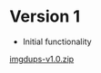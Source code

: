 # Version 1

- Initial functionality

[imgdups-v1.0.zip](https://github.com/lambdaprime/imgdups/blob/main/imgdups/release/imgdups-v1.0.zip)